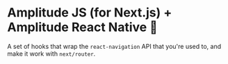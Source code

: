 # Amplitude JS (for Next.js) + Amplitude React Native 🥳

A set of hooks that wrap the `react-navigation` API that you're used to, and make it work with `next/router`.
